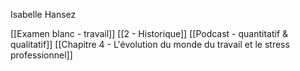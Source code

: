 Isabelle Hansez

[[Examen blanc - travail]]
[[2 - Historique]]
[[Podcast - quantitatif & qualitatif]]
[[Chapitre 4 - L'évolution du monde du travail et le stress professionnel]]
